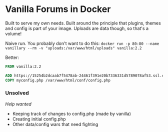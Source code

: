 # Vanilla Forums in Docker
Built to serve my own needs. Built around the principle that plugins, themes
and config is part of your image. Uploads are data though, so that's a volume!

Naive run. You probably don't want to do this:
`docker run -p 80:80 --name vanillary --rm -v "uploads:/var/www/html/uploads" vanilla:2.2`

Better:
```Dockerfile
FROM vanilla:2.2

ADD https://15254b2dcaab7f5478ab-24461f391e20b7336331d5789078af53.ssl.cf1.rackcdn.com/www.vanillaforums.org/addons/ODBOLSKWR903.zip /var/www/html/plugins/ #jsConnect
COPY myconfig.php /var/www/html/conf/config.php
```

### Unsolved
*Help wanted*
- Keeping track of changes to config.php (made by vanilla)
- Creating initial config.php
- Other data/config wars that need fighting
